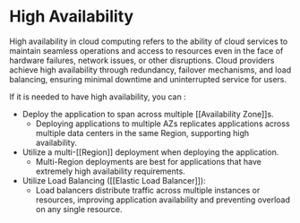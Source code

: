 # High Availability

High availability in cloud computing refers to the ability of cloud services to maintain seamless operations and access to resources even in the face of hardware failures, network issues, or other disruptions. Cloud providers achieve high availability through redundancy, failover mechanisms, and load balancing, ensuring minimal downtime and uninterrupted service for users.

If it is needed to have high availability, you can :
- Deploy the application to span across multiple [[Availability Zone]]s.
	- Deploying applications to multiple AZs replicates applications across multiple data centers in the same Region, supporting high availability.
- Utilize a multi-[[Region]] deployment when deploying the application.
	- Multi-Region deployments are best for applications that have extremely high availability requirements.
- Utilize Load Balancing ([[Elastic Load Balancer]]):
	- Load balancers distribute traffic across multiple instances or resources, improving application availability and preventing overload on any single resource.